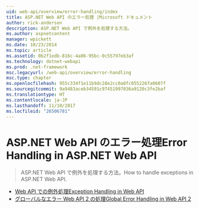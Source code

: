 ```yaml
---
uid: web-api/overview/error-handling/index
title: ASP.NET Web API のエラー処理 |Microsoft ドキュメント
author: rick-anderson
description: ASP.NET Web API で例外を処理する方法。
ms.author: aspnetcontent
manager: wpickett
ms.date: 10/23/2014
ms.topic: article
ms.assetid: 0b2f1edb-816c-4a86-95bc-0c55797eb3af
ms.technology: dotnet-webapi
ms.prod: .net-framework
msc.legacyurl: /web-api/overview/error-handling
msc.type: chapter
ms.openlocfilehash: 955c334f1e11b9dc28e2cc0a0fc055226fa0607f
ms.sourcegitcommit: 9a9483aceb34591c97451997036a9120c3fe2baf
ms.translationtype: HT
ms.contentlocale: ja-JP
ms.lasthandoff: 11/10/2017
ms.locfileid: "26506781"
---
```

<a name="error-handling-in-aspnet-web-api"></a><span data-ttu-id="59e3a-103">ASP.NET Web API のエラー処理</span><span class="sxs-lookup"><span data-stu-id="59e3a-103">Error Handling in ASP.NET Web API</span></span>
====================
> <span data-ttu-id="59e3a-104">ASP.NET Web API で例外を処理する方法。</span><span class="sxs-lookup"><span data-stu-id="59e3a-104">How to handle exceptions in ASP.NET Web API.</span></span>


- [<span data-ttu-id="59e3a-105">Web API での例外処理</span><span class="sxs-lookup"><span data-stu-id="59e3a-105">Exception Handling in Web API</span></span>](exception-handling.md)
- [<span data-ttu-id="59e3a-106">グローバルなエラー Web API 2 の処理</span><span class="sxs-lookup"><span data-stu-id="59e3a-106">Global Error Handling in Web API 2</span></span>](web-api-global-error-handling.md)
